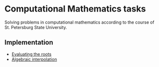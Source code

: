 # Computational Mathematics tasks
Solving problems in computational mathematics according to the course of St. Petersburg State University.
## Implementation
- [Evaluating the roots](https://share.streamlit.io/artvyatkin/computationalmaths/tasks/task1/main.py)
- [Algebraic interpolation](https://share.streamlit.io/artvyatkin/computationalmaths/tasks/task2/main.py)